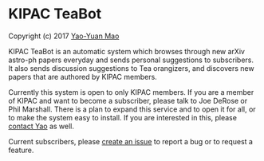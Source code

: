 KIPAC TeaBot
============

Copyright (c) 2017 [Yao-Yuan Mao](https://yymao.github.io)

KIPAC TeaBot is an automatic system which browses through new arXiv astro-ph papers everyday and sends personal suggestions to subscribers. It also sends discussion suggestions to Tea orangizers, and discovers new papers that are authored by KIPAC members.

Currently this system is open to only KIPAC members. If you are a member of KIPAC and want to become a subscriber, please talk to Joe DeRose or Phil Marshall. There is a plan to expand this service and to open it for all, or to make the system easy to install. If you are interested in this, please [contact Yao](mailto:yymao.astro@gmail.com?subject=TeaBot) as well.

Current subscribers, please [create an issue](https://github.com/yymao/kipac-teabot/issues/new) to report a bug or to request a feature.
